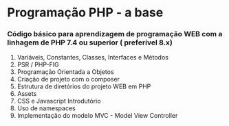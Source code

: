 # Programação PHP - a base
### Código básico para aprendizagem de programação WEB com a linhagem de PHP 7.4 ou superior ( preferível 8.x)

1. Variáveis, Constantes, Classes, Interfaces e Métodos
2. PSR / PHP-FIG
3. Programação Orientada a Objetos
4. Criação de projeto com o composer
5.  Estrutura de diretórios do projeto WEB em PHP
6. Assets
7. CSS e Javascript Introdutório
8. Uso de namespaces
9. Implementação do modelo MVC - Model View Controller
